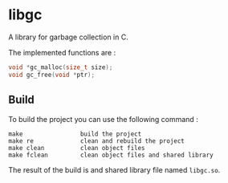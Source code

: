 # libgc

A library for garbage collection in C.

The implemented functions are :

```c
void *gc_malloc(size_t size);
void gc_free(void *ptr);
```

## Build

To build the project you can use the following command :

```
make                build the project
make re             clean and rebuild the project
make clean          clean object files
make fclean         clean object files and shared library
```

The result of the build is and shared library file named `libgc.so`.
